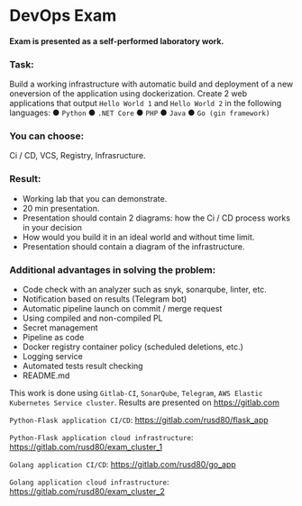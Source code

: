 # DevOps Exam

#### Exam is presented as a self-performed laboratory work.

### Task:
Build a working infrastructure with automatic build and deployment of a new oneversion of the application using dockerization.
Create 2 web applications that output `Hello World
1` and `Hello World 2` in the following languages:
● `Python`
● `.NET Core`
● `PHP`
● `Java`
● `Go (gin framework)`


### You can choose:
Ci / CD, VCS, Registry, Infrasructure.

### Result:
- Working lab that you can demonstrate.
- 20 min presentation.
- Presentation should contain 2 diagrams: how the Ci / CD process works in
your decision
- How would you build it in an ideal world and without 
time limit.
- Presentation should contain a diagram of the infrastructure.

### Additional advantages in solving the problem:
- Code check with an analyzer such as snyk, sonarqube, linter, etc.
- Notification based on results (Telegram bot)
- Automatic pipeline launch on commit / merge request
- Using compiled and non-compiled PL
- Secret management
- Pipeline as code
- Docker registry container policy (scheduled deletions, etc.)
- Logging service
- Automated tests result checking
- README.md

This work is done using `Gitlab-CI`, `SonarQube`, `Telegram`, `AWS Elastic Kubernetes Service cluster`. 
Results are presented on https://gitlab.com

`Python-Flask application CI/CD`:
https://gitlab.com/rusd80/flask_app

`Python-Flask application cloud infrastructure`:
https://gitlab.com/rusd80/exam_cluster_1

`Golang application CI/CD`:
https://gitlab.com/rusd80/go_app

`Golang application cloud infrastructure`:
https://gitlab.com/rusd80/exam_cluster_2
